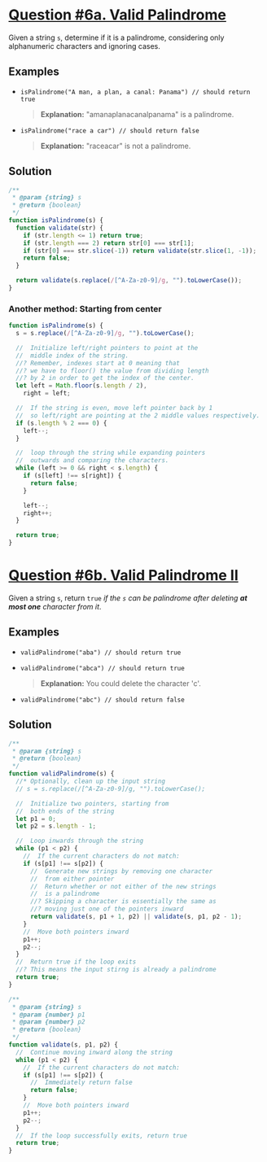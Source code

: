 # [Question #6a. Valid Palindrome](https://leetcode.com/problems/valid-palindrome/)

Given a string `s`, determine if it is a palindrome, considering only alphanumeric characters and ignoring cases.

## Examples

- `isPalindrome("A man, a plan, a canal: Panama") // should return true`

  > **Explanation:** "amanaplanacanalpanama" is a palindrome.

- `isPalindrome("race a car") // should return false`

  > **Explanation:** "raceacar" is not a palindrome.

## Solution

```js
/**
 * @param {string} s
 * @return {boolean}
 */
function isPalindrome(s) {
  function validate(str) {
    if (str.length <= 1) return true;
    if (str.length === 2) return str[0] === str[1];
    if (str[0] === str.slice(-1)) return validate(str.slice(1, -1));
    return false;
  }

  return validate(s.replace(/[^A-Za-z0-9]/g, "").toLowerCase());
}
```

### Another method: Starting from center

```js
function isPalindrome(s) {
  s = s.replace(/[^A-Za-z0-9]/g, "").toLowerCase();

  //  Initialize left/right pointers to point at the
  //  middle index of the string.
  //? Remember, indexes start at 0 meaning that
  //? we have to floor() the value from dividing length
  //? by 2 in order to get the index of the center.
  let left = Math.floor(s.length / 2),
    right = left;

  //  If the string is even, move left pointer back by 1
  //  so left/right are pointing at the 2 middle values respectively.
  if (s.length % 2 === 0) {
    left--;
  }

  //  loop through the string while expanding pointers
  //  outwards and comparing the characters.
  while (left >= 0 && right < s.length) {
    if (s[left] !== s[right]) {
      return false;
    }

    left--;
    right++;
  }

  return true;
}
```

# [Question #6b. Valid Palindrome II](https://leetcode.com/problems/valid-palindrome-ii/)

Given a string `s`, return `true` _if the `s` can be palindrome after deleting **at most one** character from it_.

## Examples

- `validPalindrome("aba") // should return true`
- `validPalindrome("abca") // should return true`

  > **Explanation:** You could delete the character 'c'.

- `validPalindrome("abc") // should return false`

## Solution

```js
/**
 * @param {string} s
 * @return {boolean}
 */
function validPalindrome(s) {
  //* Optionally, clean up the input string
  // s = s.replace(/[^A-Za-z0-9]/g, "").toLowerCase();

  //  Initialize two pointers, starting from
  //  both ends of the string
  let p1 = 0;
  let p2 = s.length - 1;

  //  Loop inwards through the string
  while (p1 < p2) {
    //  If the current characters do not match:
    if (s[p1] !== s[p2]) {
      //  Generate new strings by removing one character
      //  from either pointer
      //  Return whether or not either of the new strings
      //  is a palindrome
      //? Skipping a character is essentially the same as
      //? moving just one of the pointers inward
      return validate(s, p1 + 1, p2) || validate(s, p1, p2 - 1);
    }
    //  Move both pointers inward
    p1++;
    p2--;
  }
  //  Return true if the loop exits
  //? This means the input stirng is already a palindrome
  return true;
}

/**
 * @param {string} s
 * @param {number} p1
 * @param {number} p2
 * @return {boolean}
 */
function validate(s, p1, p2) {
  //  Continue moving inward along the string
  while (p1 < p2) {
    //  If the current characters do not match:
    if (s[p1] !== s[p2]) {
      //  Immediately return false
      return false;
    }
    //  Move both pointers inward
    p1++;
    p2--;
  }
  //  If the loop successfully exits, return true
  return true;
}
```
